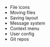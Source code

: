 - File icons
- Moving files
- Saving layout
- Message system
- Context menu
- User config
- Git repos
